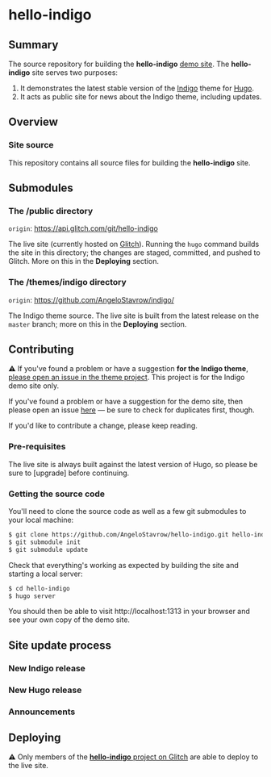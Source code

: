 # hello-indigo

## Summary

The source repository for building the **hello-indigo** [demo site]. The **hello-indigo** site serves two purposes:

1. It demonstrates the latest stable version of the [Indigo] theme for [Hugo].
2. It acts as public site for news about the Indigo theme, including updates.

## Overview

### Site source

This repository contains all source files for building the **hello-indigo** site. 

## Submodules

### The /public directory

`origin`: https://api.glitch.com/git/hello-indigo

The live site (currently hosted on [Glitch]). Running the `hugo` command builds the site in this directory; the changes are staged, committed, and pushed to Glitch. More on this in the **Deploying** section.

### The /themes/indigo directory

`origin`: https://github.com/AngeloStavrow/indigo/

The Indigo theme source. The live site is built from the latest release on the `master` branch; more on this in the **Deploying** section.

## Contributing

⚠️ If you've found a problem or have a suggestion **for the Indigo theme**, [please open an issue in the theme project][theme issues]. This project is for the Indigo demo site only.

If you've found a problem or have a suggestion for the demo site, then please open an issue [here] — be sure to check for duplicates first, though.

If you'd like to contribute a change, please keep reading.

### Pre-requisites

The live site is always built against the latest version of Hugo, so please be sure to [upgrade] before continuing.

### Getting the source code

You'll need to clone the source code as well as a few git submodules to your local machine:

```bash
$ git clone https://github.com/AngeloStavrow/hello-indigo.git hello-indigo
$ git submodule init
$ git submodule update
```

Check that everything's working as expected by building the site and starting a local server:

```bash
$ cd hello-indigo
$ hugo server
```

You should then be able to visit http://localhost:1313 in your browser and see your own copy of the demo site.

## Site update process

### New Indigo release

### New Hugo release

### Announcements

## Deploying

⚠️ Only members of the [**hello-indigo** project on Glitch](https://glitch.com/~hello-indigo) are able to deploy to the live site.






<!-- links -->

[demo site]: https://hello-indigo.glitch.me/
[indigo]: https://github.com/AngeloStavrow/indigo/
[hugo]: https://gohugo.io/
[Glitch]: https://glitch.com/
[theme issues]: https://github.com/AngeloStavrow/indigo/issues/
[here]: https://github.com/AngeloStavrow/hello-indigo/issues/
[ugprade]: https://gohugo.io/getting-started/installing/#upgrade-hugo